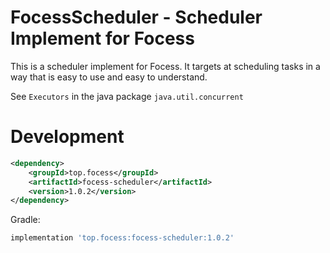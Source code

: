 # FocessScheduler - Scheduler Implement for Focess

This is a scheduler implement for Focess.
It targets at scheduling tasks in a way that is easy to use and easy to understand.

See  ```Executors``` in the java package ```java.util.concurrent```

# Development

```xml
<dependency>
    <groupId>top.focess</groupId>
    <artifactId>focess-scheduler</artifactId>
    <version>1.0.2</version>
</dependency>
```

Gradle:

```gradle
implementation 'top.focess:focess-scheduler:1.0.2'
```